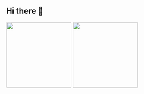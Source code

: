 ## Hi there 👋

<!-- # Code -->
<!-- ### 😤 Slogan
Fo lô ti nô! Quá ghê gớm! Những tình huống buff bẩn! 🎮

![image](https://user-images.githubusercontent.com/66912536/178892553-8e5f173f-e599-4935-a523-770a360f58d2.png)
-->

<!--
**huynhit24/huynhit24** is a ✨ _special_ ✨ repository because its `README.md` (this file) appears on your GitHub profile.

Here are some ideas to get you started:

- 🔭 I’m currently working on ...
- 🌱 I’m currently learning ...
- 👯 I’m looking to collaborate on ...
- 🤔 I’m looking for help with ...
- 💬 Ask me about ...
- 📫 How to reach me: ...
- 😄 Pronouns: ...
- ⚡ Fun fact: ...
-->
<!--
### 🛠 My knowledge
![HTML5](https://img.shields.io/badge/html5-%23E34F26.svg?style=flat-square&logo=html5&logoColor=white)
![CSS3](https://img.shields.io/badge/css3-%231572B6.svg?style=flat-square&logo=css3&logoColor=white)
![JavaScript](https://img.shields.io/badge/javascript-%23323330.svg?style=flat-square&logo=javascript&logoColor=%23F7DF1E)
![React](https://img.shields.io/badge/react-%2320232a.svg?style=flat-square&logo=react&logoColor=%2361DAFB)
![NodeJS](https://img.shields.io/badge/node.js-6DA55F?style=flat-square&logo=node.js&logoColor=white)
![Firebase](https://img.shields.io/badge/firebase-%23039BE5.svg?style=flat-square&logo=firebase)
![MongoDB](https://img.shields.io/badge/MongoDB-%234ea94b.svg?style=flat-square&logo=mongodb&logoColor=white)
-->
<!-- ### 📚 Github Status -->
<p>
  <img src="https://github-readme-stats.vercel.app/api?username=tuan0919&show_icons=true&theme=tokyonight" height="175">
  <img src="https://github-readme-stats.vercel.app/api/top-langs/?username=tuan0919&layout=compact&theme=tokyonight&langs_count=10" height="175">
</p>
<!--
### ❤ Projects
<ul>
  <ol>
    <a href="https://tuan0919.github.io/bubble-animation/">
      ✅ bubble-animation
    </a>
   </ol>
   <ol>
    <a href="https://tuan0919.github.io/password-validation-check/">
      ✅ password-validation-check
    </a>
  </ol>
  <ol>
    <a href="https://tuan0919.github.io/neumorphism/">
      ✅ neumorphism
    </a>
  </ol>
  <ol>
    <a href="https://tuan0919.github.io/animated-magic-menu-indicator/">
      ✅ animated-magic-menu-indicator
    </a>
  </ol>
  <ol>
    <a href="https://tuan0919.github.io/dropdown-menu/">
      ✅ dropdown-menu
    </a>
  </ol>
  <ol>
    <a href="https://tuan0919.github.io/validator-form/">
      ✅ validator-form
    </a>
  </ol>
  <ol>
    <a href="https://tuan0919.github.io/toast-messages/">
      ✅ toast-messages
    </a>
  </ol>
  <ol>
    <a href="https://tuan0919.github.io/tabs-ui/">
      ✅ tabs-ui
    </a>
  </ol>
</ul><br/>

### 💻 Game
<p> 
  <img src="https://github.com/TamNguyenS/TamNguyenS/blob/output/github-contribution-grid-snake.svg" alt="huynhit24" /> 
</p>
-->

